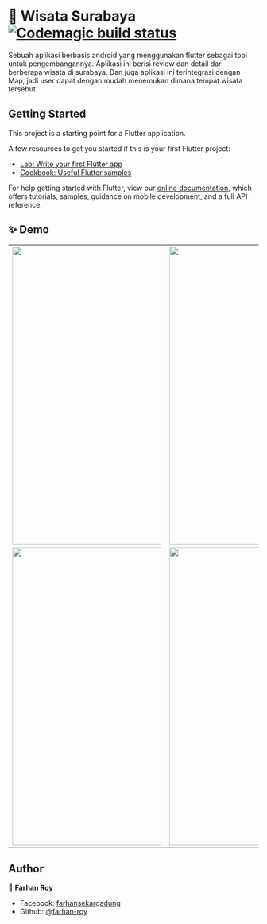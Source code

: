 # 👋 Wisata Surabaya [![Codemagic build status](https://api.codemagic.io/apps/5e4411d278accc76be7a932f/5e4411d278accc76be7a932e/status_badge.svg)](https://codemagic.io/apps/5e4411d278accc76be7a932f/5e4411d278accc76be7a932e/latest_build)


Sebuah aplikasi berbasis android yang menggunakan flutter sebagai tool untuk pengembangannya. Aplikasi ini berisi review dan detail dari berberapa wisata di surabaya. Dan juga aplikasi ini terintegrasi dengan Map, jadi user dapat dengan mudah menemukan dimana tempat wisata tersebut.

## Getting Started

This project is a starting point for a Flutter application.

A few resources to get you started if this is your first Flutter project:

- [Lab: Write your first Flutter app](https://flutter.dev/docs/get-started/codelab)
- [Cookbook: Useful Flutter samples](https://flutter.dev/docs/cookbook)

For help getting started with Flutter, view our
[online documentation](https://flutter.dev/docs), which offers tutorials,
samples, guidance on mobile development, and a full API reference.
## ✨ Demo
<table>
  <tr>
    <td><img src="https://github.com/roy1441/WisataSurabaya/blob/master/screenshots/Screenshot_1578178874.png" width="300" height="600"/></td>
    <td><img src="https://github.com/roy1441/WisataSurabaya/blob/master/screenshots/Screenshot_1578178857.png" width="300" height="600"/></td>
  </tr>
  <tr>
    <td><img src="https://github.com/roy1441/WisataSurabaya/blob/master/screenshots/Screenshot_1578178366.png" width="300" height="600"/></td>
    <td><img src="https://github.com/roy1441/WisataSurabaya/blob/master/screenshots/Screenshot_1578178428.png" width="300" height="600"/></td>
  </tr>
</table>

## Author

👤 **Farhan Roy**

- Facebook: [farhansekargadung](https://web.facebook.com/farhansekargadung)
- Github: [@farhan-roy](https://github.com/roy1441)
